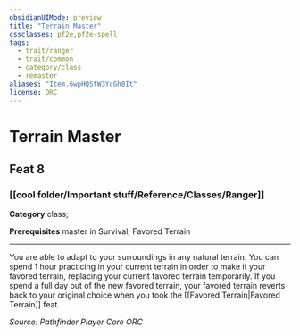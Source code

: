 ```yaml
---
obsidianUIMode: preview
title: "Terrain Master"
cssclasses: pf2e,pf2e-spell
tags:
  - trait/ranger
  - trait/common
  - category/class
  - remaster
aliases: "Item.6wpHQStW3YcGh8It"
license: ORC
---
```

# Terrain Master
## Feat 8
### [[cool folder/Important stuff/Reference/Classes/Ranger]]

**Category** class; 



**Prerequisites** master in Survival; Favored Terrain
* * *
You are able to adapt to your surroundings in any natural terrain. You can spend 1 hour practicing in your current terrain in order to make it your favored terrain, replacing your current favored terrain temporarily. If you spend a full day out of the new favored terrain, your favored terrain reverts back to your original choice when you took the [[Favored Terrain|Favored Terrain]] feat.

*Source: Pathfinder Player Core*
*ORC*